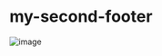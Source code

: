 # my-second-footer
![image](https://user-images.githubusercontent.com/76132974/152888230-de0b249f-2a53-4868-852b-c417e8855924.png)
